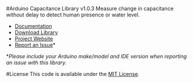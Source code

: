 #Arduino Capacitance Library v1.0.3
Measure change in capacitance without delay to detect human presence or water level.

* [Documentation](http://robotsbigdata.com/docs-arduino-capacitance.html)
* [Download Library](https://github.com/alextaujenis/RBD_Capacitance/raw/master/extras/RBD_Capacitance.zip)
* [Project Website](http://robotsbigdata.com)
* [Report an Issue](https://github.com/alextaujenis/RBD_Capacitance/issues/new)*

\**Please include your Arduino make/model and IDE version when reporting an issue with this library.*

#License
This code is available under the [MIT License](http://opensource.org/licenses/mit-license.php).